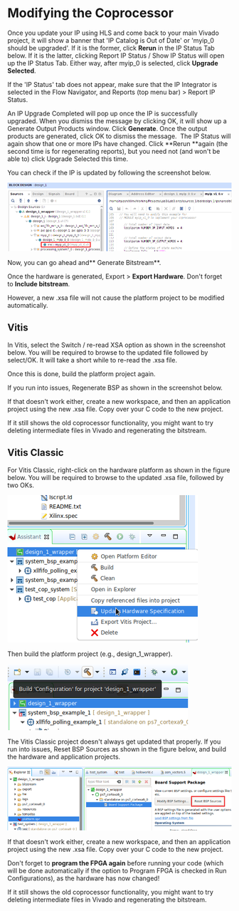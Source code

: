 # Modifying the Coprocessor

Once you update your IP using HLS and come back to your main Vivado project, it will show a banner that 'IP Catalog is Out of Date' or 'myip_0 should be upgraded'. If it is the former, click **Rerun** in the IP Status Tab below. If it is the latter, clicking Report IP Status / Show IP Status will open up the IP Status Tab. Either way, after myip_0 is selected, click **Upgrade Selected**.

If the 'IP Status' tab does not appear, make sure that the IP Integrator is selected in the Flow Navigator, and Reports (top menu bar) > Report IP Status.

An IP Upgrade Completed will pop up once the IP is successfully upgraded. When you dismiss the message by clicking OK, it will show up a Generate Output Products window. Click **Generate**. Once the output products are generated, click OK to dismiss the message.  The IP Status will again show that one or more IPs have changed. Click **Rerun **again (the second time is for regenerating reports), but you need not (and won't be able to) click Upgrade Selected this time.

You can check if the IP is updated by following the screenshot below.

![image2020-5-27_1-53-39.png](ModifyCoPro/ModifyCoPro_VivadoSources.png)

Now, you can go ahead and** Generate Bitstream**.

Once the hardware is generated, Export > **Export Hardware**. Don't forget to **Include bitstream**.

However, a new .xsa file will not cause the platform project to be modified automatically. 

## Vitis

In Vitis, select the Switch / re-read XSA option as shown in the screenshot below. You will be required to browse to the updated file followed by select/OK. It will take a short while to re-read the .xsa file. 

Once this is done, build the platform project again.

[](ModifyCoPro/ModifyCoPro_Vitis_Select_New_XSA.png)

If you run into issues, Regenerate BSP as shown in the screenshot below.

[](ModifyCoPro/ModifyCoPro_VitisRegenerateBSP.png)

If that doesn't work either, create a new workspace, and then an application project using the new .xsa file. Copy over your C code to the new project.

If it still shows the old coprocessor functionality, you might want to try deleting intermediate files in Vivado and regenerating the bitstream.


## Vitis Classic

For Vitis Classic, right-click on the hardware platform as shown in the figure below. You will be required to browse to the updated .xsa file, followed by two OKs.

![image2020-5-27_1-29-24.png](ModifyCoPro/ModifyCoPro_VitisExplorer.png)

Then build the platform project (e.g., design_1_wrapper).

![image2020-5-27_1-33-31.png](ModifyCoPro/ModifyCoPro_VitisExplorer_Build.png)

The Vitis Classic project doesn't always get updated that properly. If you run into issues, Reset BSP Sources as shown in the figure below, and build the hardware and application projects.

![image2020-5-27_10-16-46.png](ModifyCoPro/ModifyCoPro_VitisResetBSP.png)

If that doesn't work either, create a new workspace, and then an application project using the new .xsa file. Copy over your C code to the new project.

Don't forget to **program the FPGA again** before running your code (which will be done automatically if the option to Program FPGA is checked in Run Configurations), as the hardware has now changed!

If it still shows the old coprocessor functionality, you might want to try deleting intermediate files in Vivado and regenerating the bitstream.
